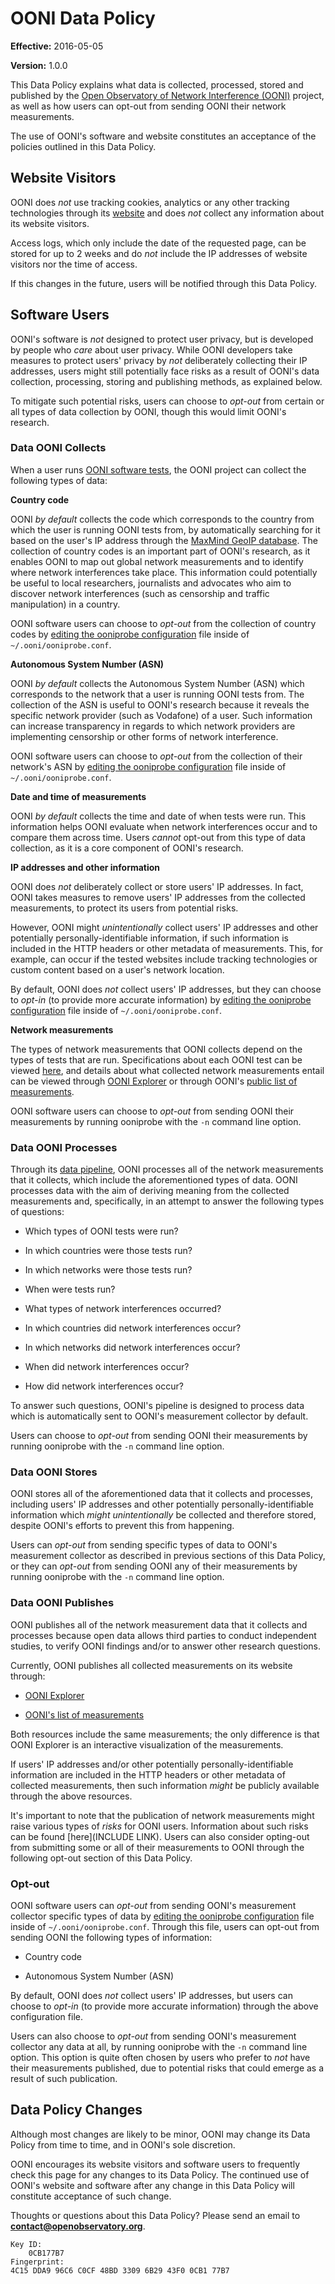 # OONI Data Policy

**Effective:** 2016-05-05

**Version:** 1.0.0

This Data Policy explains what data is collected, processed, stored and
published by the [Open Observatory of Network Interference
(OONI)](https://ooni.torproject.org/) project, as well as how users can opt-out
from sending OONI their network measurements.

The use of OONI's software and website constitutes an acceptance of the policies
outlined in this Data Policy.

## Website Visitors

OONI does *not* use tracking cookies, analytics or any other tracking
technologies through its [website](https://ooni.torproject.org/) and does *not*
collect any information about its website visitors.

Access logs, which only include the date of the requested page, can be stored
for up to 2 weeks and do *not* include the IP addresses of website visitors nor
the time of access.

If this changes in the future, users will be notified through this Data Policy.

## Software Users

OONI's software is *not* designed to protect user privacy, but is developed by
people who *care* about user privacy. While OONI developers take measures to
protect users' privacy by *not* deliberately collecting their IP addresses,
users might still potentially face risks as a result of OONI's data collection,
processing, storing and publishing methods, as explained below.

To mitigate such potential risks, users can choose to *opt-out* from certain or
all types of data collection by OONI, though this would limit OONI's research.

### Data OONI Collects

When a user runs [OONI software
tests](https://github.com/TheTorProject/ooni-spec), the OONI project can
collect the following types of data:

**Country code**

OONI *by default* collects the code which corresponds to the country from which
the user is running OONI tests from, by automatically searching for it based on
the user's IP address through the [MaxMind GeoIP
database](https://www.maxmind.com/en/home). The collection of country codes is
an important part of OONI's research, as it enables OONI to map out global
network measurements and to identify where network interferences take place.
This information could potentially be useful to local researchers, journalists
and advocates who aim to discover network interferences (such as censorship and
traffic manipulation) in a country.

OONI software users can choose to *opt-out* from the collection of country codes
by [editing the ooniprobe
 configuration](https://github.com/TheTorProject/ooni-probe#configuring-ooniprobe)
file inside of `~/.ooni/ooniprobe.conf`.

**Autonomous System Number (ASN)**

OONI *by default* collects the Autonomous System Number (ASN) which corresponds
to the network that a user is running OONI tests from. The collection of the ASN
is useful to OONI's research because it reveals the specific network provider
(such as Vodafone) of a user. Such information can increase transparency in
regards to which network providers are implementing censorship or other forms of
network interference.

OONI software users can choose to *opt-out* from the collection of their
network's ASN by [editing the ooniprobe
configuration](https://github.com/TheTorProject/ooni-probe#configuring-ooniprobe)
file inside of  `~/.ooni/ooniprobe.conf`.

**Date and time of measurements**

OONI *by default* collects the time and date of when tests were run. This
information helps OONI evaluate when network interferences occur and to compare
them across time. Users *cannot* opt-out from this type of data collection, as
it is a core component of OONI's research.

**IP addresses and other information**

OONI does *not* deliberately collect or store users' IP addresses. In fact, OONI
takes measures to remove users' IP addresses from the collected measurements, to
protect its users from potential risks.

However, OONI might *unintentionally* collect users' IP addresses and other
potentially personally-identifiable information, if such information is included
in the HTTP headers or other metadata of measurements. This, for example, can
occur if the tested websites include tracking technologies or custom content
based on a user's network location.

By default, OONI does *not* collect users' IP addresses, but they can choose to
*opt-in* (to provide more accurate information) by [editing the ooniprobe
 configuration](https://github.com/TheTorProject/ooni-probe#configuring-ooniprobe)
file inside of `~/.ooni/ooniprobe.conf`.

**Network measurements**

The types of network measurements that OONI collects depend on the types of
tests that are run. Specifications about each OONI test can be viewed
[here](https://github.com/TheTorProject/ooni-spec/tree/master/test-specs), and
details about what collected network measurements entail can be viewed through
[OONI Explorer](https://explorer.ooni.torproject.org/world/) or through OONI's
[public list of measurements](https://measurements.ooni.torproject.org/).

OONI software users can choose to *opt-out* from sending OONI their measurements
by running ooniprobe with the `-n` command line option.

### Data OONI Processes

Through its [data pipeline](https://github.com/TheTorProject/ooni-pipeline),
OONI processes all of the network measurements that it collects, which include
the aforementioned types of data. OONI processes data with the aim of deriving
meaning from the collected measurements and, specifically, in an attempt to
answer the following types of questions:

* Which types of OONI tests were run?

* In which countries were those tests run?

* In which networks were those tests run?

* When were tests run?

* What types of network interferences occurred?

* In which countries did network interferences occur?

* In which networks did network interferences occur?

* When did network interferences occur?

* How did network interferences occur?

To answer such questions, OONI's pipeline is designed to process data which is
automatically sent to OONI's measurement collector by default.

Users can choose to *opt-out* from sending OONI their measurements by running
ooniprobe with the `-n` command line option.

### Data OONI Stores

OONI stores all of the aforementioned data that it collects and processes,
including users' IP addresses and other potentially personally-identifiable
information which *might unintentionally* be collected and therefore stored,
despite OONI's efforts to prevent this from happening.

Users can *opt-out* from sending specific types of data to OONI's measurement
collector as described in previous sections of this Data Policy, or they can
*opt-out* from sending OONI any of their measurements by running ooniprobe with
the `-n` command line option.

### Data OONI Publishes

OONI publishes all of the network measurement data that it collects and
processes because open data allows third parties to conduct independent studies,
to verify OONI findings and/or to answer other research questions.

Currently, OONI publishes all collected measurements on its website
through:

* [OONI Explorer](https://explorer.ooni.torproject.org/world/)

* [OONI's list of measurements](https://measurements.ooni.torproject.org/)

Both resources include the same measurements; the only difference is that OONI
Explorer is an interactive visualization of the measurements.

If users' IP addresses and/or other potentially personally-identifiable
information are included in the HTTP headers or other metadata of collected
measurements, then such information *might* be publicly available through the
above resources.

It's important to note that the publication of network measurements might raise
various types of *risks* for OONI users. Information about such risks can be
found [here](INCLUDE LINK). Users can also consider opting-out from submitting
some or all of their measurements to OONI through the following opt-out section
of this Data Policy.

### Opt-out

OONI software users can *opt-out* from sending OONI's measurement collector
specific types of data by [editing the ooniprobe
 configuration](https://github.com/TheTorProject/ooni-probe#configuring-ooniprobe)
 file inside of `~/.ooni/ooniprobe.conf`. Through this file, users can opt-out 
from sending OONI the following types of information:

* Country code

* Autonomous System Number (ASN)

By default, OONI does *not* collect users' IP addresses, but users can choose to
*opt-in* (to provide more accurate information) through the above configuration
file.

Users can also choose to *opt-out* from sending OONI's measurement collector any
data at all, by running ooniprobe with the `-n` command line option. This option
is quite often chosen by users who prefer to *not* have their measurements
published, due to potential risks that could emerge as a result of such
publication.

## Data Policy Changes

Although most changes are likely to be minor, OONI may change its Data Policy
from time to time, and in OONI's sole discretion.

OONI encourages its website visitors and software users to frequently check this
page for any changes to its Data Policy. The continued use of OONI's website and
software after any change in this Data Policy will constitute acceptance of such
change.


Thoughts or questions about this Data Policy? Please send an email to
**contact@openobservatory.org**.

```
Key ID:
    0CB177B7
Fingerprint:
4C15 DDA9 96C6 C0CF 48BD 3309 6B29 43F0 0CB1 77B7
```
